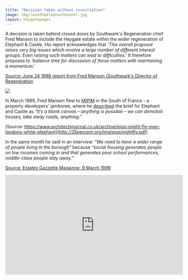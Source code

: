 ```yaml
---
title: "Decision taken without consultation"
image: img/lovetheelephantbanner.jpg
layout: heygatepages
---
```

A decision is taken behind closed doors by Southwark's Regeneration chief Fred Manson to include the Heygate estate within the wider regeneration of Elephant & Castle. 
His report acknowledges that _'This overall proposal raises very big issues which involve a large number of different interest groups. Even raising such matters can lead to difficulties.'_
It therefore proposes to _'balance time for discussion of these matters with maintaining a momentum.'_

[Source: June 24 1998 report from Fred Manson (Southwark's Director of Regeneration](http://betterelephant.github.io/images/strategic24June.pdf)

![](https://www.urbandesignlondon.com/media/images/Fred_Manson_BRtheSN.2e16d0ba.fill-500x500.jpg)

In March 1999, Fred Manson flew to [MIPIM](www.mipim.com) in the South of France - a property developers' jamboree, where he [described](http://35percent.org/img/pigsmightfly.pdf) the brief for Elephant and Castle as _“It’s a blank canvas – anything is possible – we can demolish houses, take away roads, anything.”_

[Source: https://www.architectsjournal.co.uk/archive/pigs-might-fly-over-londons-white-elephant](http://35percent.org/img/pigsmightfly.pdf)

In the same month he said in an interview: _“We need to have a wider range of people living in the borough”_ because _“social housing generates people on low incomes coming in and that generates poor school performances, middle-class people stay away.”_ 

[Source: Estates Gazzette Magazine, 9 March 1999](http://heygatewashome.org/img/EstatesGazette.pdf)

<iframe width="560" height="315" src="https://www.youtube.com/embed/sl2rSodPHV8" title="YouTube video player" frameborder="0" allow="accelerometer; autoplay; clipboard-write; encrypted-media; gyroscope; picture-in-picture" allowfullscreen></iframe>
